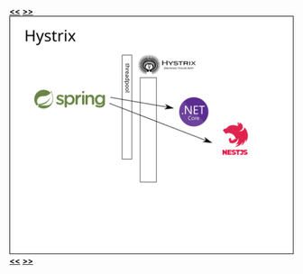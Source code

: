 [**&lt;&lt;**](diagram-5-b.md) [**&gt;&gt;**](diagram-6-b.md)    
![alt text](diagram-6-a.png)    
[**&lt;&lt;**](diagram-5-b.md) [**&gt;&gt;**](diagram-6-b.md)    